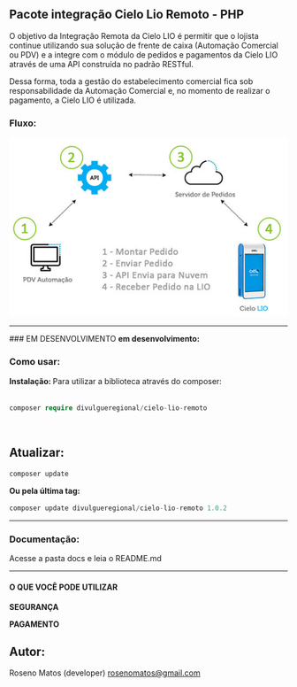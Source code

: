 ## Pacote integração Cielo Lio Remoto - PHP

O objetivo da Integração Remota da Cielo LIO é permitir que o lojista continue utilizando sua solução de frente de caixa (Automação Comercial ou PDV) e a integre com o módulo de pedidos e pagamentos da Cielo LIO através de uma API construída no padrão RESTful.<br>

Dessa forma, toda a gestão do estabelecimento comercial fica sob responsabilidade da Automação Comercial e, no momento de realizar o pagamento, a Cielo LIO é utilizada.

### Fluxo:

![Fluxo](img/diagrama.jpg)

<hr>
### EM DESENVOLVIMENTO
<b>em desenvolvimento:</b><br>

### Como usar:

<b>Instalação: </b>
Para utilizar a biblioteca através do composer:

```php

composer require divulgueregional/cielo-lio-remoto

```

<br>

## Atualizar:

```php
composer update
```

<b>Ou pela última tag: </b>

```php
composer update divulgueregional/cielo-lio-remoto 1.0.2
```

<hr>

### Documentação:

Acesse a pasta docs e leia o README.md
<br>

<hr>

#### O QUE VOCÊ PODE UTILIZAR

<b>SEGURANÇA</b><br>

<!-- - Gerar o token
- Atualizar o token -->

<b>PAGAMENTO</b><br>

<!-- - Criar intenção de pagamento
- Alterar Modo Criação
- Buscar em intenção de pagamento
- Status do pagamento
- Lista de pagamento
- Lista de transações
- Buscar pagamento detalhado após pagamento
  <br>

<b>ESTORNO</b><br>

- Estornar um pagamento.
- Busca um estorno realizado. -->

## Autor:

Roseno Matos (developer) rosenomatos@gmail.com<br>

<!-- ## Licença:
A mercado-pago-point-smart é licenciado sob a Licença MIT (MIT). Você pode usar, copiar, modificar, integrar, publicar, distribuir e/ou vender cópias dos produtos finais, mas deve sempre declarar que Roseno Matos (rosenomatos@gmail.com) é o autor original destes códigos e atribuir um link para https://github.com/divulgueregional/api-bb-php -->

<!-- ## Comunidade:
## Facilitou sua vida?
Se o projeto o ajudou em uma tarefa excencial a sua aplicação de uma forma simples e se gostaria de contribuir com uma pequena doação ao autor, faça pelo PIX abaixo<br><hr>

Chave Pix E-MAIL: roseno@divulgueregional.com.br -->
